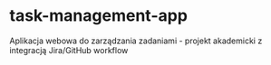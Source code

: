 # task-management-app
Aplikacja webowa do zarządzania zadaniami - projekt akademicki z integracją Jira/GitHub workflow
